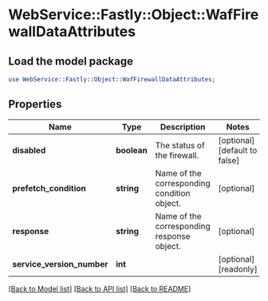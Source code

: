 # WebService::Fastly::Object::WafFirewallDataAttributes

## Load the model package
```perl
use WebService::Fastly::Object::WafFirewallDataAttributes;
```

## Properties
Name | Type | Description | Notes
------------ | ------------- | ------------- | -------------
**disabled** | **boolean** | The status of the firewall. | [optional] [default to false]
**prefetch_condition** | **string** | Name of the corresponding condition object. | [optional] 
**response** | **string** | Name of the corresponding response object. | [optional] 
**service_version_number** | **int** |  | [optional] [readonly] 

[[Back to Model list]](../README.md#documentation-for-models) [[Back to API list]](../README.md#documentation-for-api-endpoints) [[Back to README]](../README.md)


